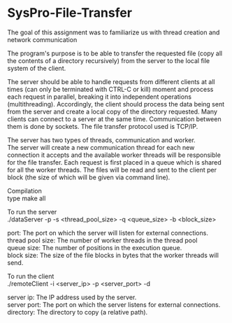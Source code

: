 # SysPro-File-Transfer

The goal of this assignment was to familiarize us with thread creation and network communication

The program's purpose is to be able to transfer the requested file (copy all the contents of a
directory recursively) from the server to the local file system of the client.

The server should be able to handle requests from different clients at all times (can only be terminated with CTRL-C or kill)
moment and process each request in parallel, breaking it into independent operations
(multithreading). Accordingly, the client should process the data being sent from the 
server and create a local copy of the directory requested. Many clients can connect to 
a server at the same time. Communication between them is done by sockets.
The file transfer protocol used is TCP/IP.

The server has two types of threads, communication and worker.  
The server will create a new communication thread for each new connection it accepts 
and the available worker threads will be responsible for the file transfer. 
Each request is first placed in a queue which is shared for all the worker threads.
The files will be read and sent to the client per block (the size of which will be given via command line).

Compilation  
  type make all

To run the server  
  ./dataServer -p <port> -s <thread_pool_size> -q <queue_size> -b <block_size>  
 
 port: The port on which the server will listen for external connections.  
 thread pool size: The number of worker threads in the thread pool  
 queue size: The number of positions in the execution queue.  
 block size: The size of the file blocks in bytes that the worker threads will send.  
 
To run the client  
 ./remoteClient -i <server_ip> -p <server_port> -d <directory>  

 server ip: The IP address used by the server.  
 server port: The port on which the server listens for external connections.  
 directory: The directory to copy (a relative path).  
 

